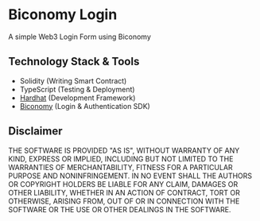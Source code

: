 # Biconomy Login

A simple Web3 Login Form using Biconomy

## Technology Stack & Tools

- Solidity (Writing Smart Contract)
- TypeScript (Testing & Deployment)
- [Hardhat](https://hardhat.org/) (Development Framework)
- [Biconomy](https://www.biconomy.io/) (Login & Authentication SDK)

## Disclaimer
THE SOFTWARE IS PROVIDED "AS IS", WITHOUT WARRANTY OF ANY KIND, EXPRESS OR IMPLIED, INCLUDING BUT NOT LIMITED TO THE WARRANTIES OF MERCHANTABILITY, FITNESS FOR A PARTICULAR PURPOSE AND NONINFRINGEMENT. IN NO EVENT SHALL THE AUTHORS OR COPYRIGHT HOLDERS BE LIABLE FOR ANY CLAIM, DAMAGES OR OTHER LIABILITY, WHETHER IN AN ACTION OF CONTRACT, TORT OR OTHERWISE, ARISING FROM, OUT OF OR IN CONNECTION WITH THE SOFTWARE OR THE USE OR OTHER DEALINGS IN THE SOFTWARE.
